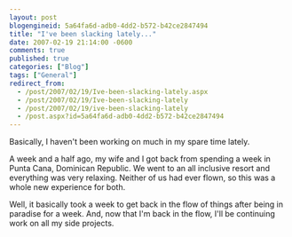 ```yaml
---
layout: post
blogengineid: 5a64fa6d-adb0-4dd2-b572-b42ce2847494
title: "I've been slacking lately..."
date: 2007-02-19 21:14:00 -0600
comments: true
published: true
categories: ["Blog"]
tags: ["General"]
redirect_from: 
  - /post/2007/02/19/Ive-been-slacking-lately.aspx
  - /post/2007/02/19/Ive-been-slacking-lately
  - /post/2007/02/19/ive-been-slacking-lately
  - /post.aspx?id=5a64fa6d-adb0-4dd2-b572-b42ce2847494
---
```

<!-- more -->

Basically, I haven't been working on much in my spare time lately.

A week and a half ago, my wife and I got back from spending a week in Punta Cana, Dominican Republic. We went to an all inclusive resort and everything was very relaxing. Neither of us had ever flown, so this was a whole new experience for both.

Well, it basically took a week to get back in the flow of things after being in paradise for a week. And, now that I'm back in the flow, I'll be continuing work on all my side projects.
